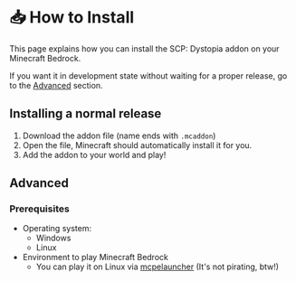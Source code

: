 # 📥 How to Install

This page explains how you can install the SCP: Dystopia addon on your Minecraft Bedrock.

If you want it in development state without waiting for a proper release, go to the [Advanced](#advanced) section.

## Installing a normal release

1. Download the addon file (name ends with `.mcaddon`)
1. Open the file, Minecraft should automatically install it for you.
1. Add the addon to your world and play!

## Advanced

### Prerequisites

- Operating system:
  - Windows
  - Linux
- Environment to play Minecraft Bedrock
  - You can play it on Linux via [mcpelauncher](https://minecraft-linux.github.io/) (It's not pirating, btw!)
